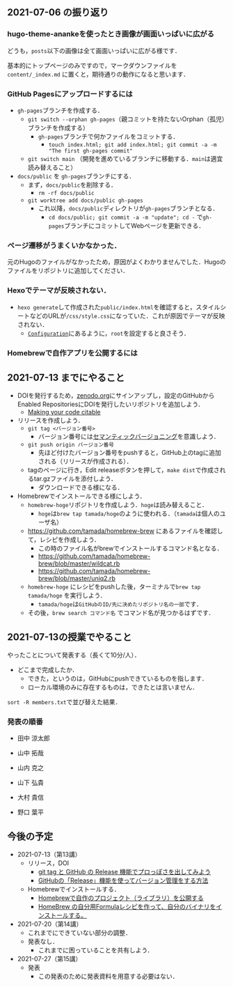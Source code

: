 ## 2021-07-06 の振り返り

### hugo-theme-anankeを使ったとき画像が画面いっぱいに広がる

どうも，`posts`以下の画像は全て画面いっぱいに広がる様です．

基本的にトップページのみですので，マークダウンファイルを`content/_index.md` に置くと，期待通りの動作になると思います．

### GitHub Pagesにアップロードするには

* `gh-pages`ブランチを作成する．
  * `git switch --orphan gh-pages`（親コミットを持たないOrphan（孤児）ブランチを作成する）
    * `gh-pages`ブランチで何かファイルをコミットする．
      * `touch index.html; git add index.html; git commit -a -m "The first gh-pages commit"`
  * `git switch main` （開発を進めているブランチに移動する．`main`は適宜読み替えること）
* `docs/public` を `gh-pages`ブランチにする．
  * まず，`docs/public`を削除する．
    * `rm -rf docs/public`
  * `git worktree add docs/public gh-pages`
    * これ以降，`docs/public`ディレクトリが`gh-pages`ブランチとなる．
      * `cd docs/public; git commit -a -m "update"; cd -` で`gh-pages`ブランチにコミットしてWebページを更新できる．

### ページ遷移がうまくいかなかった．

元のHugoのファイルがなかったため，原因がよくわかりませんでした．Hugoのファイルをリポジトリに追加してください．

### Hexoでテーマが反映されない．

* `hexo generate`して作成された`public/index.html`を確認すると，スタイルシートなどのURLが`/css/style.css`になっていた．これが原因でテーマが反映されない．
  * [`Configuration`](https://hexo.io/docs/configuration.html)にあるように，`root`を設定すると良さそう．

### Homebrewで自作アプリを公開するには

## 2021-07-13 までにやること

* DOIを発行するため，[zenodo.org](zenodo.org)にサインアップし，設定のGitHubからEnabled RepositoriesにDOIを発行したいリポジトリを追加しよう．
  * [Making your code citable](https://guides.github.com/activities/citable-code/)
* リリースを作成しよう．
  * `git tag <バージョン番号>`
    * バージョン番号には[セマンティックバージョニング](https://semver.org/lang/ja/)を意識しよう．
  * `git push origin バージョン番号`
    * 先ほど付けたバージョン番号をpushすると，GitHub上のtagに追加される（リリースが作成される）．
  * tagのページに行き，Edit releaseボタンを押して，`make dist`で作成されるtar.gzファイルを添付しよう．
    * ダウンロードできる様になる．
* Homebrewでインストールできる様にしよう．
  * `homebrew-hoge`リポジトリを作成しよう．`hoge`は読み替えること．
    * `hoge`は`brew tap tamada/hoge`のように使われる．（`tamada`は個人のユーザ名）
  * https://github.com/tamada/homebrew-brew にあるファイルを確認して，レシピを作成しよう．
    * この時のファイル名がbrewでインストールするコマンド名となる．
    * https://github.com/tamada/homebrew-brew/blob/master/wildcat.rb
    * https://github.com/tamada/homebrew-brew/blob/master/uniq2.rb
  * `homebrew-hoge` にレシピをpushした後，ターミナルで`brew tap tamada/hoge` を実行しよう．
    * `tamada/hoge`は`GitHubのID/先に決めたリポジトリ名の一部`です．
  * その後，`brew search コマンド名` でコマンド名が見つかるはずです．

## 2021-07-13の授業でやること

やったことについて発表する（長くて10分/人）．

* どこまで完成したか．
  * できた，というのは，GitHubにpushできているものを指します．
  * ローカル環境のみに存在するものは，できたとは言いません．

`sort -R members.txt`で並び替えた結果．

### 発表の順番

* 田中 涼太郎
* 山中 拓哉

* 山内 克之

* 山下 弘貴

* 大村 貴信

* 野口 葉平

## 今後の予定

* 2021-07-13（第13講）
  * リリース，DOI
    * [git tag と GitHub の Release 機能でプロっぽさを出してみよう](https://qiita.com/tommy_aka_jps/items/5b39e4b27364c759aa53)
    * [GitHubの「Release」機能を使ってバージョン管理をする方法](https://vector-ium.com/github-release/)
  * Homebrewでインストールする．
    * [Homebrewで自作のプロジェクト（ライブラリ）を公開する](https://qiita.com/mountcedar/items/f10161d4e483aa8c1283)
    * [HomeBrew の自分用Formulaレシピを作って、自分のバイナリをインストールする。](https://takuya-1st.hatenablog.jp/entry/2016/11/29/115819)
* 2021-07-20（第14講）
  * これまでにできていない部分の調整．
  * 発表なし．
    * これまでに困っていることを共有しよう．
* 2021-07-27（第15講）
  * 発表
    * この発表のために発表資料を用意する必要はない．

